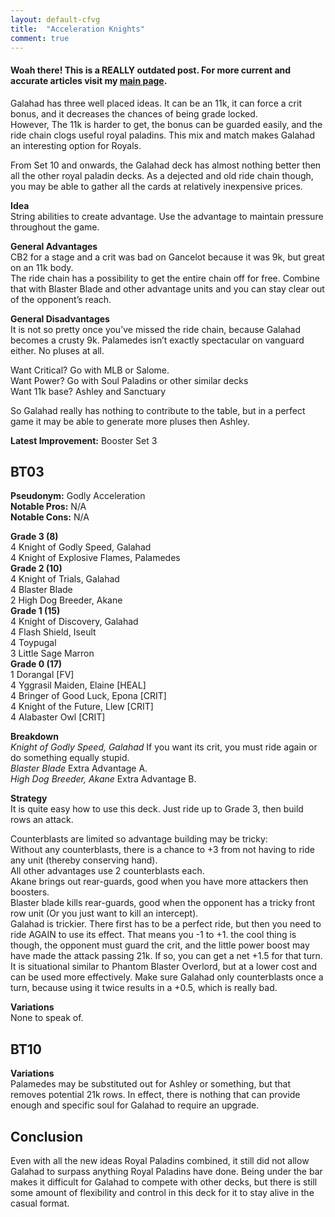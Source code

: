 ```yaml
---
layout: default-cfvg
title:  "Acceleration Knights"
comment: true
---
```


#### Woah there! This is a REALLY outdated post. For more current and accurate articles visit my [main page](/cfvg).

<p>Galahad has three well placed ideas. It can be an 11k, it can force a crit bonus, and it decreases the chances of being grade locked.<br />
However, The 11k is harder to get, the bonus can be guarded easily, and the ride chain clogs useful royal paladins. This mix and match makes Galahad an interesting option for Royals.</p>
<p>From Set 10 and onwards, the Galahad deck has almost nothing better then all the other royal paladin decks. As a dejected and old ride chain though, you may be able to gather all the cards at relatively inexpensive prices.</p>
<p><strong>Idea</strong><br />
String abilities to create advantage. Use the advantage to maintain pressure throughout the game.</p>
<p><strong>General Advantages</strong><br />
CB2 for a stage and a crit was bad on Gancelot because it was 9k, but great on an 11k body.<br />
The ride chain has a possibility to get the entire chain off for free. Combine that with Blaster Blade and other advantage units and you can stay clear out of the opponent&#8217;s reach.</p><!-- more -->
<p><strong>General Disadvantages</strong><br />
It is not so pretty once you&#8217;ve missed the ride chain, because Galahad becomes a crusty 9k. Palamedes isn&#8217;t exactly spectacular on vanguard either. No pluses at all.</p>
<p>Want Critical? Go with MLB or Salome.<br />
Want Power? Go with Soul Paladins or other similar decks<br />
Want 11k base? Ashley and Sanctuary</p>
<p>So Galahad really has nothing to contribute to the table, but in a perfect game it may be able to generate more pluses then Ashley.</p>
<p><strong>Latest Improvement:</strong> Booster Set 3</p>
<h2>BT03</h2>
<p><strong>Pseudonym:</strong> Godly Acceleration<br />
<strong>Notable Pros:</strong> N/A<br />
<strong>Notable Cons:</strong> N/A</p>
<p><strong>Grade 3 (8)</strong><br />
4 Knight of Godly Speed, Galahad<br />
4 Knight of Explosive Flames, Palamedes<br />
<strong>Grade 2 (10)</strong><br />
4 Knight of Trials, Galahad<br />
4 Blaster Blade<br />
2 High Dog Breeder, Akane<br />
<strong>Grade 1 (15)</strong><br />
4 Knight of Discovery, Galahad<br />
4 Flash Shield, Iseult<br />
4 Toypugal<br />
3 Little Sage Marron<br />
<strong>Grade 0 (17)</strong><br />
1 Dorangal [FV]<br />
4 Yggrasil Maiden, Elaine [HEAL]<br />
4 Bringer of Good Luck, Epona [CRIT]<br />
4 Knight of the Future, Llew [CRIT]<br />
4 Alabaster Owl [CRIT]</p>
<p><strong>Breakdown</strong><br />
<em>Knight of Godly Speed, Galahad</em> If you want its crit, you must ride again or do something equally stupid.<br />
<em>Blaster Blade</em> Extra Advantage A.<br />
<em>High Dog Breeder, Akane</em> Extra Advantage B.</p>
<p><strong>Strategy</strong><br />
It is quite easy how to use this deck. Just ride up to Grade 3, then build rows an attack.</p>
<p>Counterblasts are limited so advantage building may be tricky:<br />
Without any counterblasts, there is a chance to +3 from not having to ride any unit (thereby conserving hand).<br />
All other advantages use 2 counterblasts each.<br />
Akane brings out rear-guards, good when you have more attackers then boosters.<br />
Blaster blade kills rear-guards, good when the opponent has a tricky front row unit (Or you just want to kill an intercept).<br />
Galahad is trickier. There first has to be a perfect ride, but then you need to ride AGAIN to use its effect. That means you -1 to +1. the cool thing is though, the opponent must guard the crit, and the little power boost may have made the attack passing 21k. If so, you can get a net +1.5 for that turn. It is situational similar to Phantom Blaster Overlord, but at a lower cost and can be used more effectively. Make sure Galahad only counterblasts once a turn, because using it twice results in a +0.5, which is really bad.</p>
<p><strong>Variations</strong><br />
None to speak of.</p>
<h2>BT10</h2>
<p><strong>Variations</strong><br />
Palamedes may be substituted out for Ashley or something, but that removes potential 21k rows. In effect, there is nothing that can provide enough and specific soul for Galahad to require an upgrade.</p>
<h2>Conclusion</h2>
<p>Even with all the new ideas Royal Paladins combined, it still did not allow Galahad to surpass anything Royal Paladins have done. Being under the bar makes it difficult for Galahad to compete with other decks, but there is still some amount of flexibility and control in this deck for it to stay alive in the casual format.<i class="fa fa-stop"></i></p>
